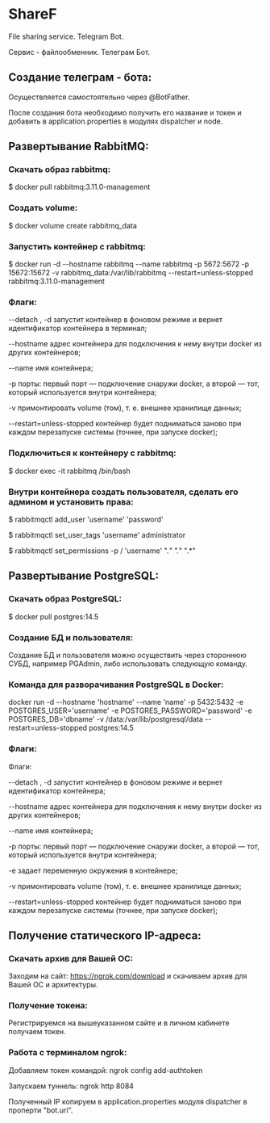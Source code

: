 # ShareF

File sharing service. Telegram Bot.

Сервис - файлообменник. Телеграм Бот.

## Создание телеграм - бота:

Осуществляется самостоятельно через @BotFather.

После создания бота необходимо получить его название и токен и добавить в application.properties в модулях dispatcher и node.

## Развертывание RabbitMQ:

### Скачать образ rabbitmq:

$ docker pull rabbitmq:3.11.0-management

### Создать volume:

$ docker volume create rabbitmq_data

### Запустить контейнер с rabbitmq:

$ docker run -d --hostname rabbitmq --name rabbitmq -p 5672:5672 -p 15672:15672 -v rabbitmq_data:/var/lib/rabbitmq --restart=unless-stopped rabbitmq:3.11.0-management

### Флаги:

--detach , -d запустит контейнер в фоновом режиме и вернет идентификатор контейнера в терминал;

--hostname адрес контейнера для подключения к нему внутри docker из других контейнеров;

--name имя контейнера;

-p порты: первый порт — подключение снаружи docker, а второй — тот, который используется внутри контейнера;

-v примонтировать volume (том), т. е. внешнее хранилище данных;

--restart=unless-stopped контейнер будет подниматься заново при каждом перезапуске системы (точнее, при запуске docker);

### Подключиться к контейнеру с rabbitmq:

$ docker exec -it rabbitmq /bin/bash

### Внутри контейнера создать пользователя, сделать его админом и установить права:

$ rabbitmqctl add_user 'username' 'password'

$ rabbitmqctl set_user_tags 'username' administrator

$ rabbitmqctl set_permissions -p / 'username' ".*" ".*" ".*"

## Развертывание PostgreSQL:

### Скачать образ PostgreSQL:

$ docker pull postgres:14.5

### Создание БД и пользователя:

Создание БД и пользователя можно осуществить через стороннюю СУБД, например PGAdmin, либо использовать следующую команду.

### Команда для разворачивания PostgreSQL в Docker:

docker run -d --hostname 'hostname' --name 'name' -p 5432:5432 -e POSTGRES_USER='username' -e POSTGRES_PASSWORD='password' -e POSTGRES_DB='dbname' -v /data:/var/lib/postgresql/data --restart=unless-stopped postgres:14.5

### Флаги: 

Флаги:

--detach , -d запустит контейнер в фоновом режиме и вернет идентификатор контейнера;

--hostname адрес контейнера для подключения к нему внутри docker из других контейнеров;

--name имя контейнера;

-p порты: первый порт — подключение снаружи docker, а второй — тот, который используется внутри контейнера;

-e задает переменную окружения в контейнере;

-v примонтировать volume (том), т. е. внешнее хранилище данных;

--restart=unless-stopped контейнер будет подниматься заново при каждом перезапуске системы (точнее, при запуске docker);

## Получение статического IP-адреса:

### Скачать архив для Вашей ОС:

Заходим на сайт: https://ngrok.com/download и скачиваем архив для Вашей ОС и архитектуры.

### Получение токена:

Регистрируемся на вышеуказанном сайте и в личном кабинете получаем токен.

### Работа с терминалом ngrok:

Добавляем токен командой:  ngrok config add-authtoken <token>

Запускаем туннель: ngrok http 8084

Полученный IP копируем в application.properties модуля dispatcher в проперти "bot.uri".
